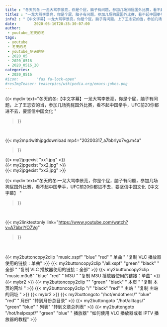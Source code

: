 ```yaml
---
title : "冬天的冬:一龙大骂李景亮，你是个屁，脑子有问题，参加几场狗屁国外比赛，看不起中国拳手，UFC前20你都进不去，要坚信中国文化【中文字幕】 "
title2 : "一龙大骂李景亮，你是个屁，脑子有问题，参加几场狗屁国外比赛，看不起中国拳手，UFC前20你都进不去，要坚信中国文化【中文字幕】 "
info2 : "【中文字幕】一龙大骂李景亮，你是个屁，脑子有问题，上了王志安的当，参加几场狗屁国外比赛，看不起中国拳手，UFC前20你都进不去，要坚信中国文化 "
date:        2020-05-16T20:35:30-07:00
author:
 - youtube_冬天的冬
tags:
 - youtube
 - 冬天的冬
 - youtube_冬天的冬
 - 2020_05
 - 2020_0516
 - 2020_0516_20
categories:
 - 2020_0516
#icon:        "fas fa-lock-open"
#resImgTeaser: teaserpics/wikipedia.org/emacs-jokes.png
---
```


{{< mydiv text="冬天的冬:【中文字幕】一龙大骂李景亮，你是个屁，脑子有问题，上了王志安的当，参加几场狗屁国外比赛，看不起中国拳手，UFC前20你都进不去，要坚信中国文化 "
>}}
<br>


{{< my2mp4withjpgdownload mp4="20200317_a7bbrlyo7vg.m4a"
>}}

{{< my2jpgexist "xx1.jpg" >}}<br>
{{< my2jpgexist "xx2.jpg" >}}<br>
{{< my2jpgexist "xx3.jpg" >}}<br>



{{< mydiv text="冬天的冬:一龙大骂李景亮，你是个屁，脑子有问题，参加几场狗屁国外比赛，看不起中国拳手，UFC前20你都进不去，要坚信中国文化【中文字幕】 "
>}}
<br>

{{< my2linktextonly link="https://www.youtube.com/watch?v=A7bbrlYO7Vg"
>}}


<br>

{{< my2buttoncopy2clip "music.xspf"        "blue"   "red"    " 单曲 "  "复制 VLC 播放器使用的链接：单曲" >}} {{< my2buttoncopy2clip "/all.xspf"         "green"  "black"  " 全部 "  "复制 VLC 播放器使用的链接：全部" >}} {{< my2buttoncopy2clip "music.m3u8"        "blue"   "red"    " M3U  "    "复制 M3U 播放器使用的链接：单曲" >}} {{< mybr2 >}} {{< my2buttoncopy2clip ""                  "green"  "black"  " 本页 "    "复制 本页的网址 " >}} {{< my2buttoncopy2clip "/"                 "black"  "red"    " 主站 "    "复制 主站的网址 " >}} {{< mybr2 >}} {{< my2buttongoto      "/hot/endothers/"   "blue"   "red"    " 月份"   "转到月份总目录" >}} {{< my2buttongoto      "/hot/alltags/"     "green"  "blue"   " 列表"   "转到文章总列表" >}} {{< my2buttongoto      "/hot/helpxspf/"    "green"  "blue"   " 播放器" "如何使用 VLC 播放器或者 IPTV 播放器的教程" >}} 
